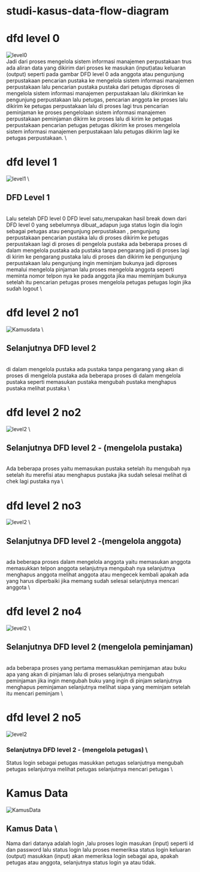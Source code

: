 # studi-kasus-data-flow-diagram
# dfd level 0
![level0](img/Level0.jpg)
\
Jadi dari proses mengelola sistem informasi manajemen perpustakaan trus ada aliran data yang dikirim dari proses ke masukan (input)atau keluaran (output) seperti pada gambar DFD level 0 ada anggota atau pengunjung perpustakaan pencarian pustaka ke  mengelola sistem informasi manajemen perpustakaan lalu pencarian pustaka  pustaka dari petugas diproses di  mengelola sistem informasi manajemen perpustakaan lalu dikirimkan ke pengunjung perpustakaan lalu petugas, pencarian anggota ke proses lalu dikirim ke petugas perpustakaan lalu di proses lagi trus pencarian peminjaman  ke proses pengelolaan sistem informasi manajemen perpustakaan peminjaman dikirm ke proses lalu di kirim ke petugas perpustakaan pencarian petugas petugas dikirim ke proses mengelola sistem informasi manajemen perpustakaan lalu petugas dikirim lagi ke petugas perpustakaan.
\
# dfd level 1
![level1](img/Level1.jpg)
\
## DFD Level 1
\
Lalu setelah DFD level 0 DFD level satu,merupakan hasil break down dari DFD level 0 yang sebelumnya dibuat,,adapun juga status login dia login sebagai petugas atau pengunjung perpustakaan , pengunjung perpustakaan pencarian pustaka lalu di proses dikirim ke petugas perpustakaan lagi di proses di pengelola pustaka ada beberapa proses di dalam mengelola pustaka ada pustaka tanpa pengarang jadi di proses lagi di kirim ke pengarang pustaka lalu di proses dan dikirim ke pengunjung perpustakaan lalu pengunjung ingin meminjam bukunya jadi diproses memalui mengelola pinjaman lalu proses mengelola anggota seperti meminta nomor telpon nya ke pada anggota jika mau meminjam bukunya setelah itu pencarian petugas proses mengelola petugas petugas login jika sudah logout
\
# dfd level 2 no1
![Kamusdata](img/Level2no1.png)
\
## Selanjutnya DFD level 2
\
di dalam mengelola pustaka ada  pustaka tanpa pengarang yang akan di proses di mengelola pustaka ada beberapa proses di dalam mengelola pustaka seperti memasukan pustaka mengubah pustaka menghapus pustaka melihat pustaka
\
# dfd level 2 no2
![level2](img/level2n02.png)
\
## Selanjutnya DFD level 2 - (mengelola pustaka) 
\
Ada beberapa proses yaitu memasukan pustaka setelah itu mengubah nya setelah itu merefisi atau menghapus pustaka jika sudah selesai melihat di chek lagi pustaka nya
\
# dfd level 2 no3
![level2](img/level2no3.png)
\
## Selanjutnya DFD level 2 -(mengelola anggota)
\
ada beberapa proses dalam mengelola anggota yaitu memasukan anggota memasukkan telpon anggota selanjutnya mengubah nya selanjutnya menghapus anggota melihat anggota atau mengecek kembali apakah ada yang harus diperbaiki jika memang sudah selesai selanjutnya mencari anggota
\
# dfd level 2 no4
![level2](img/level2no4.jpg)
\
## Selanjutnya DFD level 2 (mengelola peminjaman)
\
ada beberapa proses yang pertama memasukkan peminjaman atau buku apa yang akan di pinjaman lalu di proses selanjutnya mengubah peminjaman jika ingin mengubah buku yang ingin di pinjam selanjutnya menghapus peminjaman selanjutnya melihat siapa yang meminjam setelah itu mencari peminjam
\
# dfd level 2 no5
![level2](img/level2no5.jpg)

### Selanjutnya DFD level 2 - (mengelola petugas) \
Status login sebagai petugas masukkan petugas selanjutnya mengubah petugas selanjutnya melihat petugas selanjutnya mencari petugas
\
# Kamus Data 
![KamusData](img/KamusData.jpg)

## Kamus Data \
Nama dari datanya adalah login 
,lalu proses login masukan (input) seperti id dan password lalu status login lalu proses memeriksa status login keluaran (output) masukkan (input) akan memeriksa login sebagai apa, apakah petugas atau anggota, selanjutnya status login ya atau tidak.